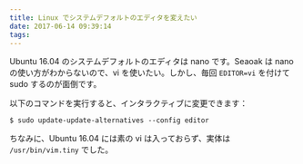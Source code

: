 ```yaml
---
title: Linux でシステムデフォルトのエディタを変えたい
date: 2017-06-14 09:39:14
tags:
---
```


Ubuntu 16.04 のシステムデフォルトのエディタは nano です。Seaoak は nano の使い方がわからないので、vi を使いたい。しかし、毎回 `EDITOR=vi` を付けて sudo するのが面倒です。

以下のコマンドを実行すると、インタラクティブに変更できます：

```
$ sudo update-update-alternatives --config editor
```

ちなみに、Ubuntu 16.04 には素の vi は入っておらず、実体は `/usr/bin/vim.tiny` でした。
